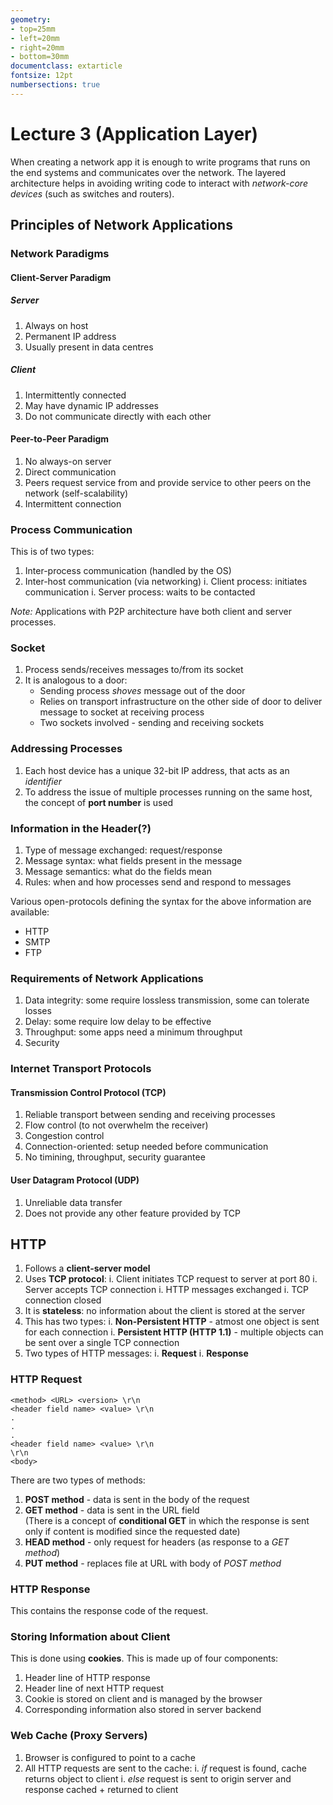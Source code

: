 ```yaml
---
geometry:
- top=25mm
- left=20mm
- right=20mm
- bottom=30mm
documentclass: extarticle
fontsize: 12pt
numbersections: true
---
```


# Lecture 3 (Application Layer)

When creating a network app it is enough to write programs that runs on the end systems and communicates over the network. The layered architecture helps in avoiding writing code to interact with *network-core devices* (such as switches and routers).

## Principles of Network Applications

### Network Paradigms

#### Client-Server Paradigm

##### Server

1. Always on host
2. Permanent IP address
3. Usually present in data centres

##### Client

1. Intermittently connected
2. May have dynamic IP addresses
3. Do not communicate directly with each other

#### Peer-to-Peer Paradigm
1. No always-on server
2. Direct communication
3. Peers request service from and provide service to other peers on the network (self-scalability)
4. Intermittent connection

### Process Communication
This is of two types:

1. Inter-process communication (handled by the OS)
2. Inter-host communication (via networking)
    i. Client process: initiates communication
    i. Server process: waits to be contacted

*Note:* Applications with P2P architecture have both client and server processes.

### Socket
1. Process sends/receives messages to/from its socket
2. It is analogous to a door:
    - Sending process *shoves* message out of the door
    - Relies on transport infrastructure on the other side of door to deliver message to socket at receiving process
    - Two sockets involved - sending and receiving sockets

### Addressing Processes
1. Each host device has a unique 32-bit IP address, that acts as an *identifier*
2. To address the issue of multiple processes running on the same host, the concept of **port number** is used

### Information in the Header(?)
1. Type of message exchanged: request/response
2. Message syntax: what fields present in the message
3. Message semantics: what do the fields mean
4. Rules: when and how processes send and respond to messages

Various open-protocols defining the syntax for the above information are available:

- HTTP
- SMTP
- FTP

### Requirements of Network Applications
1. Data integrity: some require lossless transmission, some can tolerate losses
2. Delay: some require low delay to be effective
3. Throughput: some apps need a minimum throughput
4. Security

### Internet Transport Protocols

#### Transmission Control Protocol (TCP)
1. Reliable transport between sending and receiving processes
2. Flow control (to not overwhelm the receiver)
3. Congestion control
4. Connection-oriented: setup needed before communication
5. No timining, throughput, security guarantee

#### User Datagram Protocol (UDP)
1. Unreliable data transfer
2. Does not provide any other feature provided by TCP

## HTTP
1. Follows a **client-server model**
2. Uses **TCP protocol**:
    i. Client initiates TCP request to server at port $80$
    i. Server accepts TCP connection
    i. HTTP messages exchanged
    i. TCP connection closed
3. It is **stateless**: no information about the client is stored at the server
4. This has two types:
    i. **Non-Persistent HTTP** - atmost one object is sent for each connection
    i. **Persistent HTTP (HTTP 1.1)** - multiple objects can be sent over a single TCP connection
5. Two types of HTTP messages:
    i. **Request**
    i. **Response**

### HTTP Request
```
<method> <URL> <version> \r\n
<header field name> <value> \r\n
.
.
.
<header field name> <value> \r\n
\r\n
<body>
```

There are two types of methods:

1. **POST method** - data is sent in the body of the request
2. **GET method** - data is sent in the URL field  
(There is a concept of **conditional GET** in which the response is sent only if content is modified since the requested date)
3. **HEAD method** - only request for headers (as response to a *GET method*)
4. **PUT method** - replaces file at URL with body of *POST method*

### HTTP Response
This contains the response code of the request.

### Storing Information about Client
This is done using **cookies**. This is made up of four components:

1. Header line of HTTP response
2. Header line of next HTTP request
3. Cookie is stored on client and is managed by the browser
4. Corresponding information also stored in server backend

### Web Cache (Proxy Servers)
1. Browser is configured to point to a cache
2. All HTTP requests are sent to the cache:
    i. *if* request is found, cache returns object to client
    i. *else* request is sent to origin server and response cached + returned to client




















